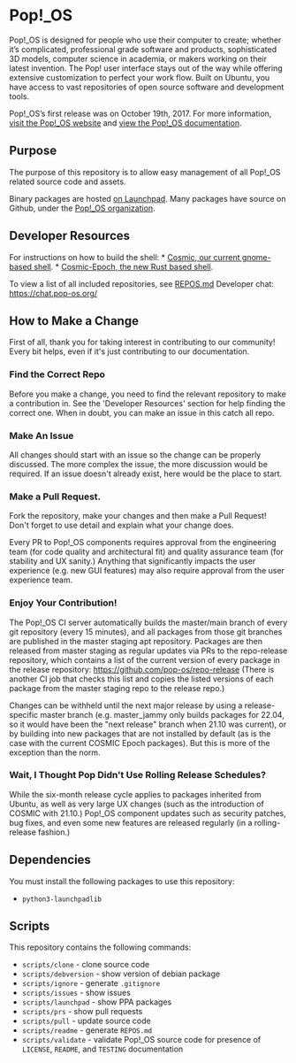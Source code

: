 # Pop!\_OS

Pop!\_OS is designed for people who use their computer to create; whether it’s complicated, professional grade software and products, sophisticated 3D models, computer science in academia, or makers working on their latest invention. The Pop! user interface stays out of the way while offering extensive customization to perfect your work flow. Built on Ubuntu, you have access to vast repositories of open source software and development tools.

Pop!\_OS’s first release was on October 19th, 2017. For more information, [visit the Pop!\_OS website](https://system76.com/pop) and [view the Pop!\_OS documentation](https://pop.system76.com/docs/).

## Purpose

The purpose of this repository is to allow easy management of all Pop!\_OS related source code and assets.

Binary packages are hosted [on Launchpad](https://launchpad.net/~system76/+archive/ubuntu/pop/+packages). Many packages have source on Github, under the [Pop!\_OS organization](https://github.com/pop-os).

## Developer Resources
For instructions on how to build the shell:
	* [Cosmic, our current gnome-based shell](https://github.com/pop-os/cosmic). 
	* [Cosmic-Epoch, the new Rust based shell](https://github.com/pop-os/cosmic-epoch).

To view a list of all included repositories, see [REPOS.md](./REPOS.md)
Developer chat: https://chat.pop-os.org/

## How to Make a Change
First of all, thank you for taking interest in contributing to our community! Every bit helps, even if it's just contributing to our documentation. 

### Find the Correct Repo
Before you make a change, you need to find the relevant repository to make a contribution in. See the 'Developer Resources' section for help finding the correct one.  When in doubt, you can make an issue in this catch all repo. 

### Make An Issue
All changes should start with an issue so the change can be properly discussed. The more complex the issue, the more discussion would be required. If an issue doesn't already exist, here would be the place to start.

### Make a Pull Request.
Fork the repository, make your changes and then make a Pull Request! Don't forget to use detail and explain what your change does. 

Every PR to Pop!_OS components requires approval from the engineering team (for code quality and architectural fit) and quality assurance team (for stability and UX sanity.) Anything that significantly impacts the user experience (e.g. new GUI features) may also require approval from the user experience team. 

### Enjoy Your Contribution!
The Pop!_OS CI server automatically builds the master/main branch of every git repository (every 15 minutes), and all packages from those git branches are published in the master staging apt repository. Packages are then released from master staging as regular updates via PRs to the repo-release repository, which contains a list of the current version of every package in the release repository: https://github.com/pop-os/repo-release (There is another CI job that checks this list and copies the listed versions of each package from the master staging repo to the release repo.)

Changes can be withheld until the next major release by using a release-specific master branch (e.g. master_jammy only builds packages for 22.04, so it would have been the "next release" branch when 21.10 was current), or by building into new packages that are not installed by default (as is the case with the current COSMIC Epoch packages). But this is more of the exception than the norm.

### Wait, I Thought Pop Didn't Use Rolling Release Schedules?
While the six-month release cycle applies to packages inherited from Ubuntu, as well as very large UX changes (such as the introduction of COSMIC with 21.10.) Pop!_OS component updates such as security patches, bug fixes, and even some new features are released regularly (in a rolling-release fashion.)

## Dependencies

You must install the following packages to use this repository:

- `python3-launchpadlib`

## Scripts

This repository contains the following commands:

- `scripts/clone` - clone source code
- `scripts/debversion` - show version of debian package
- `scripts/ignore` - generate `.gitignore`
- `scripts/issues` - show issues
- `scripts/launchpad` - show PPA packages
- `scripts/prs` - show pull requests
- `scripts/pull` - update source code
- `scripts/readme` - generate `REPOS.md`
- `scripts/validate` - validate Pop!\_OS source code for presence of `LICENSE`, `README`, and `TESTING` documentation
